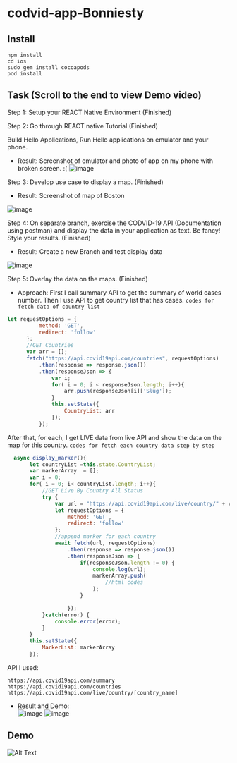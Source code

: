 # codvid-app-Bonniesty
 ## Install
 ```
 npm install
 cd ios
sudo gem install cocoapods
pod install
  ```

## Task (Scroll to the end to view Demo video)
 Step 1:  Setup your REACT Native Environment (Finished)

 Step 2:  Go through REACT native Tutorial (Finished)

Build Hello Applications, Run Hello applications on emulator and your phone.

- Result:
Screenshot of emulator and photo of app on my phone with broken screen. :(
![image](https://github.com/BUEC500C1/codvid-app-Bonniesty/blob/master/scheenshot/first.png )

 Step 3:  Develop use case to display a map. (Finished) 
- Result:
Screenshot of map of Boston

![image](https://github.com/BUEC500C1/codvid-app-Bonniesty/blob/master/scheenshot/3.png)

 Step 4:  On separate branch, exercise the CODVID-19 API (Documentation using postman) and display the data in your application as text.  Be fancy!  Style your results.  (Finished) 
 - Result:
 Create a new Branch and test display data
 
 ![image](https://github.com/BUEC500C1/codvid-app-Bonniesty/blob/master/scheenshot/data1.png)
 
 Step 5:  Overlay the data on the maps.  (Finished) 
 
 - Approach:
  First I call summary API to get the summary of world cases number. Then I use API to get country list that has cases. 
 `codes for fetch data of country list`
  ```javascript
  let requestOptions = {
            method: 'GET',
            redirect: 'follow'
        };
        //GET Countries
        var arr = [];
        fetch("https://api.covid19api.com/countries", requestOptions)
            .then(response => response.json())
            .then(responseJson => {
                var i;
                for( i = 0; i < responseJson.length; i++){
                    arr.push(responseJson[i]['Slug']);
                }
                this.setState({
                    CountryList: arr
                });
            });
 ```
 
 After that, for each, I get LIVE data from live API and show the data on the map for this country.
 `codes for fetch each country data step by step`
 ```javascript
   async display_marker(){
        let countryList =this.state.CountryList;
        var markerArray  = [];
        var i = 0;
        for( i = 0; i< countryList.length; i++){
            //GET Live By Country All Status
            try {
                var url = "https://api.covid19api.com/live/country/" + countryList[i];
                let requestOptions = {
                    method: 'GET',
                    redirect: 'follow'
                };
                //append marker for each country
                await fetch(url, requestOptions)
                    .then(response => response.json())
                    .then(responseJson => {
                        if(responseJson.length != 0) {
                            console.log(url);
                            markerArray.push(
                                //html codes
                            );
                        }

                    });
            }catch(error) {
                console.error(error);
            }
        }
        this.setState({
            MarkerList: markerArray
        });
 ```

API I used:
 ```
 https://api.covid19api.com/summary
 https://api.covid19api.com/countries
 https://api.covid19api.com/live/country/[country_name]
  ```
 - Result and Demo:  
 ![image](https://github.com/BUEC500C1/codvid-app-Bonniesty/blob/master/scheenshot/map-all.png)
 ![image](https://github.com/BUEC500C1/codvid-app-Bonniesty/blob/master/scheenshot/map-case.png)
 ## Demo
 ![Alt Text](https://github.com/BUEC500C1/codvid-app-Bonniesty/blob/master/scheenshot/demo.gif)
